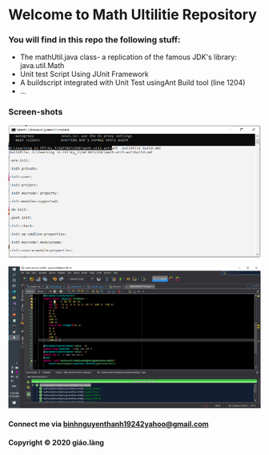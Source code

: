 # Welcome to Math Ultilitie Repository

### You will find in this repo the following stuff:

* The mathUtil.java class- a replication of the famous JDK's library: java.util.Math
* Unit test Script Using JUnit Framework
* A buildscript integrated with Unit Test usingAnt Build tool (line 1204)
* ...

### Screen-shots

![Build Process With Ant](https://github.com/moo-light/math-util-ant-se1609/blob/main/screenshot/build-process-with-ant.png)

![DDT source code with JUnit](https://github.com/moo-light/math-util-ant-se1609/blob/main/screenshot/ddt-source-using-junit.png)

#### Connect me via binhnguyenthanh19242yahoo@gmail.com 

#### Copyright &#169; 2020 giáo.làng
